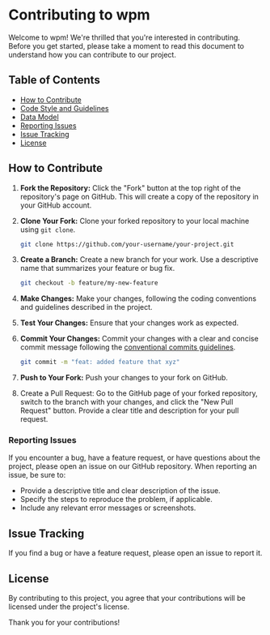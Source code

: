 # Contributing to wpm

Welcome to wpm! We're thrilled that you're interested in contributing. Before you get started, please take a moment to read this document to understand how you can contribute to our project.

## Table of Contents

- [How to Contribute](#how-to-contribute)
- [Code Style and Guidelines](#code-style-and-guidelines)
- [Data Model](#data-model)
- [Reporting Issues](#reporting-issues)
- [Issue Tracking](#issue-tracking)
- [License](#license)

## How to Contribute

1. **Fork the Repository:** Click the "Fork" button at the top right of the repository's page on GitHub. This will create a copy of the repository in your GitHub account.

2. **Clone Your Fork:** Clone your forked repository to your local machine using `git clone`.

   ```bash
   git clone https://github.com/your-username/your-project.git
   ```
3. **Create a Branch:** Create a new branch for your work. Use a descriptive name that summarizes your feature or bug fix.

   ```bash
   git checkout -b feature/my-new-feature
   ```
4. **Make Changes:** Make your changes, following the coding conventions and guidelines described in the project.

5. **Test Your Changes:** Ensure that your changes work as expected.

6. **Commit Your Changes:** Commit your changes with a clear and concise commit message following the [conventional commits guidelines](https://www.conventionalcommits.org/en/v1.0.0/).

   ```bash
   git commit -m "feat: added feature that xyz"
   ```

7. **Push to Your Fork:** Push your changes to your fork on GitHub.

8. Create a Pull Request: Go to the GitHub page of your forked repository, switch to the branch with your changes, and click the "New Pull Request" button. Provide a clear title and description for your pull request.


### Reporting Issues

If you encounter a bug, have a feature request, or have questions about the project, please open an issue on our GitHub
repository. When reporting an issue, be sure to:

- Provide a descriptive title and clear description of the issue.
- Specify the steps to reproduce the problem, if applicable.
- Include any relevant error messages or screenshots.


## Issue Tracking
If you find a bug or have a feature request, please open an issue to report it.

## License
By contributing to this project, you agree that your contributions will be licensed under the project's license.

Thank you for your contributions!
